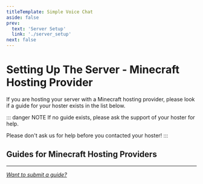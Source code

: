 ```yaml
---
titleTemplate: Simple Voice Chat
aside: false
prev:
  text: 'Server Setup'
  link: './server_setup'
next: false
---
```


# Setting Up The Server - Minecraft Hosting Provider

If you are hosting your server with a Minecraft hosting provider, please look if a guide for your hoster exists in the list below.

::: danger NOTE
If no guide exists, please ask the support of your hoster for help.

Please don't ask us for help before you contacted your hoster!
:::

## Guides for Minecraft Hosting Providers

<ServerHosting :index="index"></ServerHosting>

---

*[Want to submit a guide?](submit_hoster)*

<script setup>
import { ref } from 'vue'
import { data } from './server_hosting/search_index.data'

const index = ref(data)
</script>

<ClientOnly>
    <WikiTracker name="setup"/>
</ClientOnly>